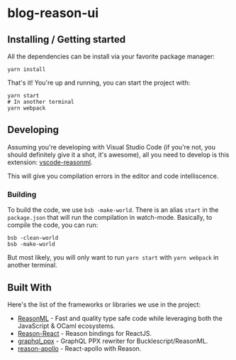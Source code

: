 # blog-reason-ui

## Installing / Getting started

All the dependencies can be install via your favorite package manager:

```shell
yarn install
```

That's it! You're up and running, you can start the project with:

```shell
yarn start
# In another terminal
yarn webpack
```

## Developing

Assuming you're developing with Visual Studio Code (if you're not, you should definitely give it a shot, it's awesome), all you need to develop is this extension: [vscode-reasonml](https://github.com/reasonml-editor/vscode-reasonml).

This will give you compilation errors in the editor and code intelliscence.

### Building

To build the code, we use `bsb -make-world`. There is an alias `start` in the `package.json` that will run the compilation in watch-mode. Basically, to compile the code, you can run:

```shell
bsb -clean-world
bsb -make-world
```

But most likely, you will only want to run `yarn start` with `yarn webpack` in another terminal.

## Built With

Here's the list of the frameworks or libraries we use in the project:

- [ReasonML](https://reasonml.github.io/en/) - Fast and quality type safe code while leveraging both the JavaScript & OCaml ecosystems.
- [Reason-React](https://github.com/reasonml/reason-react) - Reason bindings for ReactJS.
- [graphql_ppx](https://github.com/mhallin/graphql_ppx) - GraphQL PPX rewriter for Bucklescript/ReasonML.
- [reason-apollo](https://github.com/apollographql/reason-apollo) - React-apollo with Reason.
